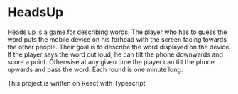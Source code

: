 # HeadsUp

Heads up is a game for describing words. The player who has to guess the word puts the mobile device on his forhead with the screen facing towards the other people. Their goal is to describe the word displayed on the device. If the player says the word out loud, he can tilt the phone downwards and score a point. Otherwise at any given time the player can tilt the phone upwards and pass the word. Each round is one minute long.

This project is written on React with Typescript
